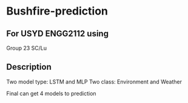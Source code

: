 # Bushfire-prediction
## For USYD ENGG2112 using
   Group 23 SC/Lu

## Description
Two model type: LSTM and MLP
Two class: Environment and Weather

Final can get 4 models to prediction 